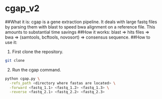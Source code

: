 # cgap_v2

##What it is:
cgap is a gene extraction pipeline.  It deals with large fastq files by parsing
them with blast to speed bwa alignment on a reference file.  This amounts to
substantial time savings
##How it works:
blast => hits files => bwa => (samtools, bcftools, novosort) => consensus sequence.
##How to use it:
1. First clone the repository.

```bash
git clone
```

2. Run the cgap command.

```bash
python cgap.py \
  -refs_path <directory where fastas are located> \
  -forward <fastq_1.1> <fastq_1.2> <fastq_1.3> \
  -reverse <fastq_2.1> <fastq_2.2> <fastq_2.3>
```
